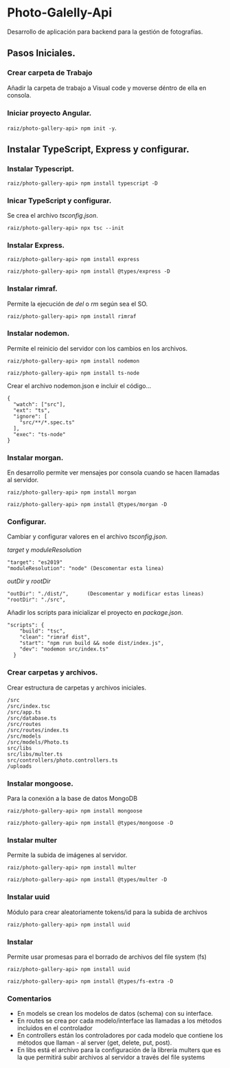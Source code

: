 # Photo-Galelly-Api
Desarrollo de aplicación para backend para la gestión de fotografías.

## Pasos Iniciales.
### Crear carpeta de Trabajo
Añadir la carpeta de trabajo a Visual code y moverse déntro de ella en consola.

### Iniciar proyecto Angular.
`raiz/photo-gallery-api> npm init -y`.

## Instalar TypeScript, Express y configurar.
### Instalar Typescript.
`raiz/photo-gallery-api> npm install typescript -D`

### Inicar TypeScript y configurar.
Se crea el archivo _tsconfig.json_.

`raiz/photo-gallery-api> npx tsc --init`

### Instalar Express.
`raiz/photo-gallery-api> npm install express`

`raiz/photo-gallery-api> npm install @types/express -D`

### Instalar rimraf.
Permite la ejecución de _del_ o _rm_ según sea el SO.

`raiz/photo-gallery-api> npm install rimraf`

### Instalar nodemon.
Permite el reinicio del servidor con los cambios en los archivos.

`raiz/photo-gallery-api> npm install nodemon`

`raiz/photo-gallery-api> npm install ts-node`

Crear el archivo nodemon.json e incluir el código...

```
{
  "watch": ["src"],
  "ext": "ts",
  "ignore": [
    "src/**/*.spec.ts"
  ],
  "exec": "ts-node"
}
```

### Instalar morgan.
En desarrollo permite ver mensajes por consola cuando se hacen llamadas al servidor.

`raiz/photo-gallery-api> npm install morgan`

`raiz/photo-gallery-api> npm install @types/morgan -D`

### Configurar.
Cambiar y configurar valores en el archivo _tsconfig.json_.

_target_ y _moduleResolution_

```
"target": "es2019"
"moduleResolution": "node" (Descomentar esta linea)
```

_outDir_ y _rootDir_

```
"outDir": "./dist/",      (Descomentar y modificar estas lineas)
"rootDir": "./src",
```

Añadir los scripts para inicializar el proyecto en _package.json_.

```
"scripts": {
    "build": "tsc",
    "clean": "rimraf dist",
    "start": "npm run build && node dist/index.js",
    "dev": "nodemon src/index.ts"
  }
```

### Crear carpetas y archivos.

Crear estructura de carpetas y archivos iniciales.
~~~
/src
/src/index.tsc
/src/app.ts
/src/database.ts
/src/routes
/src/routes/index.ts
/src/models
/src/models/Photo.ts
src/libs
src/libs/multer.ts
src/controllers/photo.controllers.ts
/uploads
~~~

### Instalar mongoose.
Para la conexión a la base de datos MongoDB

`raiz/photo-gallery-api> npm install mongoose`

`raiz/photo-gallery-api> npm install @types/mongoose -D`

### Instalar multer
Permite la subida de imágenes al servidor.

`raiz/photo-gallery-api> npm install multer`

`raiz/photo-gallery-api> npm install @types/multer -D`

### Instalar uuid
Módulo para crear aleatoriamente tokens/id para la subida de archivos

`raiz/photo-gallery-api> npm install uuid`

### Instalar
Permite usar promesas para el borrado de archivos del file system (fs)

`raiz/photo-gallery-api> npm install uuid`

`raiz/photo-gallery-api> npm install @types/fs-extra -D`

### Comentarios
- En models se crean los modelos de datos (schema) con su interface. 
- En routes se crea por cada modelo/interface las llamadas a los métodos incluidos en el controlador
- En controllers están los controladores por cada modelo que contiene los métodos que llaman - al server (get, delete, put, post).
- En libs está el archivo para la configuración de la librería multers que es la que permitirá subir archivos al servidor a través del file systems
